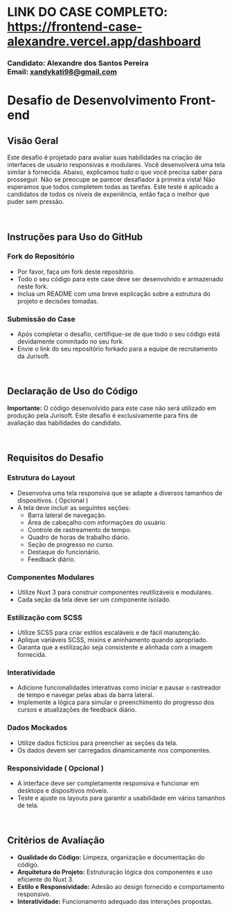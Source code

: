 # LINK DO CASE COMPLETO: https://frontend-case-alexandre.vercel.app/dashboard

### Candidato: Alexandre dos Santos Pereira <br> Email: xandykati98@gmail.com


# Desafio de Desenvolvimento Front-end

## Visão Geral
Este desafio é projetado para avaliar suas habilidades na criação de interfaces de usuário responsivas e modulares. Você desenvolverá uma tela similar à fornecida. Abaixo, explicamos tudo o que você precisa saber para prosseguir. Não se preocupe se parecer desafiador à primeira vista! Não esperamos que todos completem todas as tarefas. Este teste é aplicado a candidatos de todos os níveis de experiência, então faça o melhor que puder sem pressão.

<br>

## Instruções para Uso do GitHub

### Fork do Repositório
- Por favor, faça um fork deste repositório.
- Todo o seu código para este case deve ser desenvolvido e armazenado neste fork.
- Inclua um README com uma breve explicação sobre a estrutura do projeto e decisões tomadas.

### Submissão do Case
- Após completar o desafio, certifique-se de que todo o seu código está devidamente commitado no seu fork.
- Envie o link do seu repositório forkado para a equipe de recrutamento da Jurisoft.

<br>

## Declaração de Uso do Código
**Importante:** O código desenvolvido para este case não será utilizado em produção pela Jurisoft. Este desafio é exclusivamente para fins de avaliação das habilidades do candidato.

<br>

## Requisitos do Desafio

### Estrutura do Layout
- Desenvolva uma tela responsiva que se adapte a diversos tamanhos de dispositivos. ( Opcional )
- A tela deve incluir as seguintes seções:
  - Barra lateral de navegação.
  - Área de cabeçalho com informações do usuário.
  - Controle de rastreamento de tempo.
  - Quadro de horas de trabalho diário.
  - Seção de progresso no curso.
  - Destaque do funcionário.
  - Feedback diário.

### Componentes Modulares
- Utilize Nuxt 3 para construir componentes reutilizáveis e modulares.
- Cada seção da tela deve ser um componente isolado.

### Estilização com SCSS
- Utilize SCSS para criar estilos escaláveis e de fácil manutenção.
- Aplique variáveis SCSS, mixins e aninhamento quando apropriado.
- Garanta que a estilização seja consistente e alinhada com a imagem fornecida.

### Interatividade
- Adicione funcionalidades interativas como iniciar e pausar o rastreador de tempo e navegar pelas abas da barra lateral.
- Implemente a lógica para simular o preenchimento do progresso dos cursos e atualizações de feedback diário.

### Dados Mockados
- Utilize dados fictícios para preencher as seções da tela.
- Os dados devem ser carregados dinamicamente nos componentes.

### Responsividade ( Opcional )
- A interface deve ser completamente responsiva e funcionar em desktops e dispositivos móveis.
- Teste e ajuste os layouts para garantir a usabilidade em vários tamanhos de tela.

<br>

## Critérios de Avaliação
- **Qualidade do Código:** Limpeza, organização e documentação do código.
- **Arquitetura do Projeto:** Estruturação lógica dos componentes e uso eficiente do Nuxt 3.
- **Estilo e Responsividade:** Adesão ao design fornecido e comportamento responsivo.
- **Interatividade:** Funcionamento adequado das interações propostas.

